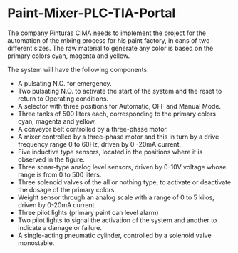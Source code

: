 # Paint-Mixer-PLC-TIA-Portal
The company Pinturas CIMA needs to implement the project for the automation of the
mixing process for his paint factory, in cans of two different sizes.
The raw material to generate any color is based on the primary colors cyan,
magenta and yellow.

The system will have the following components:

* A pulsating N.C. for emergency.
* Two pulsating N.O. to activate the start of the system and the reset to return to
Operating conditions.
* A selector with three positions for Automatic, OFF and Manual Mode.
* Three tanks of 500 liters each, corresponding to the primary colors
cyan, magenta and yellow.
* A conveyor belt controlled by a three-phase motor.
* A mixer controlled by a three-phase motor and this in turn by a drive
frequency range 0 to 60Hz, driven by 0 -20mA current.
* Five inductive type sensors, located in the positions where it is observed
in the figure.
* Three sonar-type analog level sensors, driven by 0-10V voltage
whose range is from 0 to 500 liters.
* Three solenoid valves of the all or nothing type, to activate or deactivate the dosage
of the primary colors.
* Weight sensor through an analog scale with a range of 0 to 5 kilos,
driven by 0-20mA current.
* Three pilot lights (primary paint can level alarm)
* Two pilot lights to signal the activation of the system and another to indicate a
damage or failure.
* A single-acting pneumatic cylinder, controlled by a solenoid valve
monostable.
